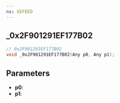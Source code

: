 ```yaml
---
ns: UIFEED
---
```

## _0x2F901291EF177B02

```c
// 0x2F901291EF177B02
void _0x2F901291EF177B02(Any p0, Any p1);
```

## Parameters
* **p0**:
* **p1**:
